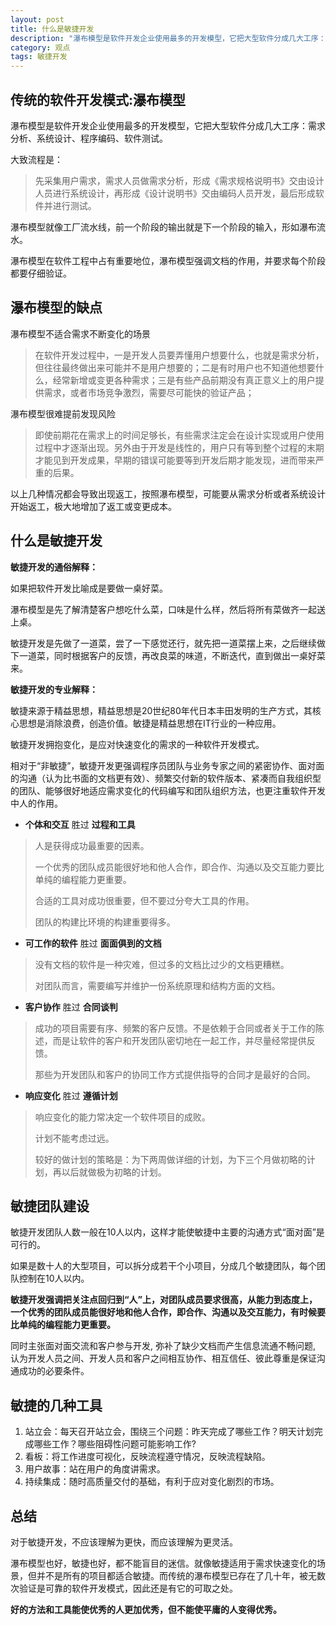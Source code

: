 ```yaml
---
layout: post
title: 什么是敏捷开发
description: "瀑布模型是软件开发企业使用最多的开发模型，它把大型软件分成几大工序：需求分析、系统设计、程序编码、软件测试。 大致流程是： 先采集用户需求，需求人员做需求分析，形成《需求规格说明书》交由设计人员进行系统设计，再形成《设计说明书》交由编码人员开发，最后形成软件并进行测试。 瀑布模型就像工厂流水线，前一个阶段的输出就是下一个阶段的输入，形如瀑布流水。 瀑布模型在软件工程中占有重要地位，瀑布模型强调文档的作用，并要求每个阶段都要仔细验证。"
category: 观点
tags: 敏捷开发
---
```


## 传统的软件开发模式:瀑布模型

瀑布模型是软件开发企业使用最多的开发模型，它把大型软件分成几大工序：需求分析、系统设计、程序编码、软件测试。

大致流程是：
>先采集用户需求，需求人员做需求分析，形成《需求规格说明书》交由设计人员进行系统设计，再形成《设计说明书》交由编码人员开发，最后形成软件并进行测试。

瀑布模型就像工厂流水线，前一个阶段的输出就是下一个阶段的输入，形如瀑布流水。

瀑布模型在软件工程中占有重要地位，瀑布模型强调文档的作用，并要求每个阶段都要仔细验证。

## 瀑布模型的缺点

瀑布模型不适合需求不断变化的场景

>在软件开发过程中，一是开发人员要弄懂用户想要什么，也就是需求分析，但往往最终做出来可能并不是用户想要的；二是有时用户也不知道他想要什么，经常新增或变更各种需求；三是有些产品前期没有真正意义上的用户提供需求，或者市场竞争激烈，需要尽可能快的验证产品；

瀑布模型很难提前发现风险

>即使前期花在需求上的时间足够长，有些需求注定会在设计实现或用户使用过程中才逐渐出现。另外由于开发是线性的，用户只有等到整个过程的末期才能见到开发成果，早期的错误可能要等到开发后期才能发现，进而带来严重的后果。

以上几种情况都会导致出现返工，按照瀑布模型，可能要从需求分析或者系统设计开始返工，极大地增加了返工或变更成本。

## 什么是敏捷开发

**敏捷开发的通俗解释：**

如果把软件开发比喻成是要做一桌好菜。

瀑布模型是先了解清楚客户想吃什么菜，口味是什么样，然后将所有菜做齐一起送上桌。

敏捷开发是先做了一道菜，尝了一下感觉还行，就先把一道菜摆上来，之后继续做下一道菜，同时根据客户的反馈，再改良菜的味道，不断迭代，直到做出一桌好菜来。

**敏捷开发的专业解释：**

敏捷来源于精益思想，精益思想是20世纪80年代日本丰田发明的生产方式，其核心思想是消除浪费，创造价值。敏捷是精益思想在IT行业的一种应用。

敏捷开发拥抱变化，是应对快速变化的需求的一种软件开发模式。

相对于“非敏捷”，敏捷开发更强调程序员团队与业务专家之间的紧密协作、面对面的沟通（认为比书面的文档更有效）、频繁交付新的软件版本、紧凑而自我组织型的团队、能够很好地适应需求变化的代码编写和团队组织方法，也更注重软件开发中人的作用。

- **个体和交互** 胜过 **过程和工具**

> 人是获得成功最重要的因素。
> 
> 一个优秀的团队成员能很好地和他人合作，即合作、沟通以及交互能力要比单纯的编程能力更重要。
> 
> 合适的工具对成功很重要，但不要过分夸大工具的作用。
> 
> 团队的构建比环境的构建重要得多。

- **可工作的软件** 胜过 **面面俱到的文档**

> 没有文档的软件是一种灾难，但过多的文档比过少的文档更糟糕。
>
> 对团队而言，需要编写并维护一份系统原理和结构方面的文档。

- **客户协作** 胜过 **合同谈判**

> 成功的项目需要有序、频繁的客户反馈。不是依赖于合同或者关于工作的陈述，而是让软件的客户和开发团队密切地在一起工作，并尽量经常提供反馈。
> 
> 那些为开发团队和客户的协同工作方式提供指导的合同才是最好的合同。

- **响应变化** 胜过 **遵循计划**

> 响应变化的能力常决定一个软件项目的成败。
> 
> 计划不能考虑过远。
> 
> 较好的做计划的策略是：为下两周做详细的计划，为下三个月做初略的计划，再以后就做极为初略的计划。

## 敏捷团队建设

敏捷开发团队人数一般在10人以内，这样才能使敏捷中主要的沟通方式“面对面”是可行的。

如果是数十人的大型项目，可以拆分成若干个小项目，分成几个敏捷团队，每个团队控制在10人以内。

**敏捷开发强调把关注点回归到“人”上，对团队成员要求很高，从能力到态度上，一个优秀的团队成员能很好地和他人合作，即合作、沟通以及交互能力，有时候要比单纯的编程能力更重要。**

同时主张面对面交流和客户参与开发, 弥补了缺少文档而产生信息流通不畅问题, 认为开发人员之间、开发人员和客户之间相互协作、相互信任、彼此尊重是保证沟通成功的必要条件。

## 敏捷的几种工具

1. 站立会：每天召开站立会，围绕三个问题：昨天完成了哪些工作？明天计划完成哪些工作？哪些阻碍性问题可能影响工作?
2. 看板：将工作进度可视化，反映流程遵守情况，反映流程缺陷。
3. 用户故事：站在用户的角度讲需求。
4. 持续集成：随时高质量交付的基础，有利于应对变化剧烈的市场。

## 总结

对于敏捷开发，不应该理解为更快，而应该理解为更灵活。

瀑布模型也好，敏捷也好，都不能盲目的迷信。就像敏捷适用于需求快速变化的场景，但并不是所有的项目都适合敏捷。而传统的瀑布模型已存在了几十年，被无数次验证是可靠的软件开发模式，因此还是有它的可取之处。

**好的方法和工具能使优秀的人更加优秀，但不能使平庸的人变得优秀。**